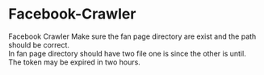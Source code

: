 # Facebook-Crawler
  Facebook Crawler
  Make sure the fan page directory are exist and the path should be correct.  
  In fan page directory should have two file one is since the other is until.  
  The token may be expired in two hours.  
